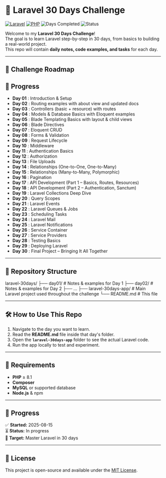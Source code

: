 # 🚀 Laravel 30 Days Challenge

[![Laravel](https://img.shields.io/badge/Laravel-11.x-red?style=for-the-badge&logo=laravel)](https://laravel.com)
[![PHP](https://img.shields.io/badge/PHP-8.1+-blue?style=for-the-badge&logo=php)](https://www.php.net/)
![Days Completed](https://img.shields.io/badge/Days_Completed-8/30-green?style=for-the-badge)
![Status](https://img.shields.io/badge/Status-In_Progress-orange?style=for-the-badge)


Welcome to my **Laravel 30 Days Challenge**!  
The goal is to learn Laravel step-by-step in 30 days, from basics to building a real-world project.  
This repo will contain **daily notes, code examples, and tasks** for each day.

---

## 📅 Challenge Roadmap

## 📅 Progress

- **Day 01** : Introduction & Setup  
- **Day 02** : Routing examples with about view and updated docs  
- **Day 03** : Controllers (basic + resource) with routes  
- **Day 04** : Models & Database Basics with Eloquent examples  
- **Day 05** : Blade Templating Basics with layout & child views  
- **Day 06** : Blade Directives  
- **Day 07** : Eloquent CRUD  
- **Day 08** : Forms & Validation  
- **Day 09** : Request Lifecycle  
- **Day 10** : Middleware  
- **Day 11** : Authentication Basics  
- **Day 12** : Authorization  
- **Day 13** : File Uploads  
- **Day 14** : Relationships (One-to-One, One-to-Many)  
- **Day 15** : Relationships (Many-to-Many, Polymorphic)  
- **Day 16** : Pagination  
- **Day 17** : API Development (Part 1 – Basics, Routes, Resources)  
- **Day 18** : API Development (Part 2 – Authentication, Sanctum)  
- **Day 19** : Laravel Collections Deep Dive  
- **Day 20** : Query Scopes  
- **Day 21** : Laravel Events  
- **Day 22** : Laravel Queues & Jobs  
- **Day 23** : Scheduling Tasks  
- **Day 24** : Laravel Mail  
- **Day 25** : Laravel Notifications  
- **Day 26** : Service Container  
- **Day 27** : Service Providers  
- **Day 28** : Testing Basics  
- **Day 29** : Deploying Laravel  
- **Day 30** : Final Project – Bringing It All Together  

---

## 📂 Repository Structure
laravel-30days/
├── day01/ # Notes & examples for Day 1
├── day02/ # Notes & examples for Day 2
├── ...
├── laravel-30days-app/ # Main Laravel project used throughout the challenge
└── README.md # This file



---

## 🛠 How to Use This Repo
1. Navigate to the day you want to learn.
2. Read the **README.md** file inside that day's folder.
3. Open the **`laravel-30days-app`** folder to see the actual Laravel code.
4. Run the app locally to test and experiment.

---

## 📌 Requirements
- **PHP** ≥ 8.1
- **Composer**
- **MySQL** or supported database
- **Node.js** & npm

---

## 📢 Progress
✅ **Started:** 2025-08-15  
⏳ **Status:** In progress  
🏁 **Target:** Master Laravel in 30 days

---

## 📜 License
This project is open-source and available under the [MIT License](LICENSE).
